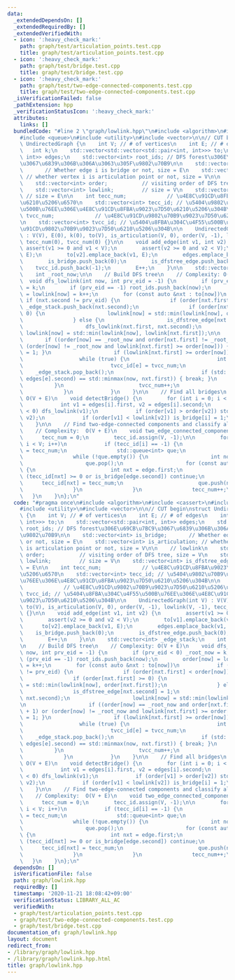 ```yaml
---
data:
  _extendedDependsOn: []
  _extendedRequiredBy: []
  _extendedVerifiedWith:
  - icon: ':heavy_check_mark:'
    path: graph/test/articulation_points.test.cpp
    title: graph/test/articulation_points.test.cpp
  - icon: ':heavy_check_mark:'
    path: graph/test/bridge.test.cpp
    title: graph/test/bridge.test.cpp
  - icon: ':heavy_check_mark:'
    path: graph/test/two-edge-connected-components.test.cpp
    title: graph/test/two-edge-connected-components.test.cpp
  _isVerificationFailed: false
  _pathExtension: hpp
  _verificationStatusIcon: ':heavy_check_mark:'
  attributes:
    links: []
  bundledCode: "#line 2 \"graph/lowlink.hpp\"\n#include <algorithm>\n#include <cassert>\n\
    #include <queue>\n#include <utility>\n#include <vector>\n\n// CUT begin\nstruct\
    \ UndirectedGraph {\n    int V; // # of vertices\n    int E; // # of edges\n \
    \   int k;\n    std::vector<std::vector<std::pair<int, int>>> to;\n    std::vector<std::pair<int,\
    \ int>> edges;\n    std::vector<int> root_ids; // DFS forest\u306E\u69CB\u7BC9\
    \u3067\u6839\u306B\u306A\u3063\u305F\u9802\u70B9\n\n    std::vector<int> is_bridge;\
    \       // Whether edge i is bridge or not, size = E\n    std::vector<int> is_articulation;\
    \ // whether vertex i is articulation point or not, size = V\n\n    // lowlink\n\
    \    std::vector<int> order;           // visiting order of DFS tree, size = V\n\
    \    std::vector<int> lowlink;         // size = V\n    std::vector<int> is_dfstree_edge;\
    \ // size = E\n\n    int tecc_num;             // \u4E8C\u91CD\u8FBA\u9023\u7D50\
    \u6210\u5206\u6570\n    std::vector<int> tecc_id; // \u5404\u9802\u70B9\u304C\u4F55\
    \u500B\u76EE\u306E\u4E8C\u91CD\u8FBA\u9023\u7D50\u6210\u5206\u304B\n\n    int\
    \ tvcc_num;             // \u4E8C\u91CD\u9802\u70B9\u9023\u7D50\u6210\u5206\u6570\
    \n    std::vector<int> tvcc_id; // \u5404\u8FBA\u304C\u4F55\u500B\u76EE\u306E\u4E8C\
    \u91CD\u9802\u70B9\u9023\u7D50\u6210\u5206\u304B\n\n    UndirectedGraph(int V)\
    \ : V(V), E(0), k(0), to(V), is_articulation(V, 0), order(V, -1), lowlink(V, -1),\
    \ tecc_num(0), tvcc_num(0) {}\n\n    void add_edge(int v1, int v2) {\n       \
    \ assert(v1 >= 0 and v1 < V);\n        assert(v2 >= 0 and v2 < V);\n        to[v1].emplace_back(v2,\
    \ E);\n        to[v2].emplace_back(v1, E);\n        edges.emplace_back(v1, v2);\n\
    \        is_bridge.push_back(0);\n        is_dfstree_edge.push_back(0);\n    \
    \    tvcc_id.push_back(-1);\n        E++;\n    }\n\n    std::vector<int> _edge_stack;\n\
    \    int _root_now;\n\n    // Build DFS tree\n    // Complexity: O(V + E)\n  \
    \  void dfs_lowlink(int now, int prv_eid = -1) {\n        if (prv_eid < 0) _root_now\
    \ = k;\n        if (prv_eid == -1) root_ids.push_back(now);\n        order[now]\
    \ = lowlink[now] = k++;\n        for (const auto &nxt : to[now])\n           \
    \ if (nxt.second != prv_eid) {\n                if (order[nxt.first] < order[now])\
    \ _edge_stack.push_back(nxt.second);\n                if (order[nxt.first] >=\
    \ 0) {\n                    lowlink[now] = std::min(lowlink[now], order[nxt.first]);\n\
    \                } else {\n                    is_dfstree_edge[nxt.second] = 1;\n\
    \                    dfs_lowlink(nxt.first, nxt.second);\n                   \
    \ lowlink[now] = std::min(lowlink[now], lowlink[nxt.first]);\n\n             \
    \       if ((order[now] == _root_now and order[nxt.first] != _root_now + 1) or\
    \ (order[now] != _root_now and lowlink[nxt.first] >= order[now])) { is_articulation[now]\
    \ = 1; }\n                    if (lowlink[nxt.first] >= order[now]) {\n      \
    \                  while (true) {\n                            int e = _edge_stack.back();\n\
    \                            tvcc_id[e] = tvcc_num;\n                        \
    \    _edge_stack.pop_back();\n                            if (std::minmax(edges[e].first,\
    \ edges[e].second) == std::minmax(now, nxt.first)) { break; }\n              \
    \          }\n                        tvcc_num++;\n                    }\n   \
    \             }\n            }\n    }\n\n    // Find all bridges\n    // Complexity:\
    \ O(V + E)\n    void detectBridge() {\n        for (int i = 0; i < E; i++) {\n\
    \            int v1 = edges[i].first, v2 = edges[i].second;\n            if (order[v1]\
    \ < 0) dfs_lowlink(v1);\n            if (order[v1] > order[v2]) std::swap(v1,\
    \ v2);\n            if (order[v1] < lowlink[v2]) is_bridge[i] = 1;\n        }\n\
    \    }\n\n    // Find two-edge-connected components and classify all vertices\n\
    \    // Complexity:  O(V + E)\n    void two_edge_connected_components() {\n  \
    \      tecc_num = 0;\n        tecc_id.assign(V, -1);\n\n        for (int i = 0;\
    \ i < V; i++)\n            if (tecc_id[i] == -1) {\n                tecc_id[i]\
    \ = tecc_num;\n                std::queue<int> que;\n                que.push(i);\n\
    \                while (!que.empty()) {\n                    int now = que.front();\n\
    \                    que.pop();\n                    for (const auto &edge : to[now])\
    \ {\n                        int nxt = edge.first;\n                        if\
    \ (tecc_id[nxt] >= 0 or is_bridge[edge.second]) continue;\n                  \
    \      tecc_id[nxt] = tecc_num;\n                        que.push(nxt);\n    \
    \                }\n                }\n                tecc_num++;\n         \
    \   }\n    }\n};\n"
  code: "#pragma once\n#include <algorithm>\n#include <cassert>\n#include <queue>\n\
    #include <utility>\n#include <vector>\n\n// CUT begin\nstruct UndirectedGraph\
    \ {\n    int V; // # of vertices\n    int E; // # of edges\n    int k;\n    std::vector<std::vector<std::pair<int,\
    \ int>>> to;\n    std::vector<std::pair<int, int>> edges;\n    std::vector<int>\
    \ root_ids; // DFS forest\u306E\u69CB\u7BC9\u3067\u6839\u306B\u306A\u3063\u305F\
    \u9802\u70B9\n\n    std::vector<int> is_bridge;       // Whether edge i is bridge\
    \ or not, size = E\n    std::vector<int> is_articulation; // whether vertex i\
    \ is articulation point or not, size = V\n\n    // lowlink\n    std::vector<int>\
    \ order;           // visiting order of DFS tree, size = V\n    std::vector<int>\
    \ lowlink;         // size = V\n    std::vector<int> is_dfstree_edge; // size\
    \ = E\n\n    int tecc_num;             // \u4E8C\u91CD\u8FBA\u9023\u7D50\u6210\
    \u5206\u6570\n    std::vector<int> tecc_id; // \u5404\u9802\u70B9\u304C\u4F55\u500B\
    \u76EE\u306E\u4E8C\u91CD\u8FBA\u9023\u7D50\u6210\u5206\u304B\n\n    int tvcc_num;\
    \             // \u4E8C\u91CD\u9802\u70B9\u9023\u7D50\u6210\u5206\u6570\n    std::vector<int>\
    \ tvcc_id; // \u5404\u8FBA\u304C\u4F55\u500B\u76EE\u306E\u4E8C\u91CD\u9802\u70B9\
    \u9023\u7D50\u6210\u5206\u304B\n\n    UndirectedGraph(int V) : V(V), E(0), k(0),\
    \ to(V), is_articulation(V, 0), order(V, -1), lowlink(V, -1), tecc_num(0), tvcc_num(0)\
    \ {}\n\n    void add_edge(int v1, int v2) {\n        assert(v1 >= 0 and v1 < V);\n\
    \        assert(v2 >= 0 and v2 < V);\n        to[v1].emplace_back(v2, E);\n  \
    \      to[v2].emplace_back(v1, E);\n        edges.emplace_back(v1, v2);\n    \
    \    is_bridge.push_back(0);\n        is_dfstree_edge.push_back(0);\n        tvcc_id.push_back(-1);\n\
    \        E++;\n    }\n\n    std::vector<int> _edge_stack;\n    int _root_now;\n\
    \n    // Build DFS tree\n    // Complexity: O(V + E)\n    void dfs_lowlink(int\
    \ now, int prv_eid = -1) {\n        if (prv_eid < 0) _root_now = k;\n        if\
    \ (prv_eid == -1) root_ids.push_back(now);\n        order[now] = lowlink[now]\
    \ = k++;\n        for (const auto &nxt : to[now])\n            if (nxt.second\
    \ != prv_eid) {\n                if (order[nxt.first] < order[now]) _edge_stack.push_back(nxt.second);\n\
    \                if (order[nxt.first] >= 0) {\n                    lowlink[now]\
    \ = std::min(lowlink[now], order[nxt.first]);\n                } else {\n    \
    \                is_dfstree_edge[nxt.second] = 1;\n                    dfs_lowlink(nxt.first,\
    \ nxt.second);\n                    lowlink[now] = std::min(lowlink[now], lowlink[nxt.first]);\n\
    \n                    if ((order[now] == _root_now and order[nxt.first] != _root_now\
    \ + 1) or (order[now] != _root_now and lowlink[nxt.first] >= order[now])) { is_articulation[now]\
    \ = 1; }\n                    if (lowlink[nxt.first] >= order[now]) {\n      \
    \                  while (true) {\n                            int e = _edge_stack.back();\n\
    \                            tvcc_id[e] = tvcc_num;\n                        \
    \    _edge_stack.pop_back();\n                            if (std::minmax(edges[e].first,\
    \ edges[e].second) == std::minmax(now, nxt.first)) { break; }\n              \
    \          }\n                        tvcc_num++;\n                    }\n   \
    \             }\n            }\n    }\n\n    // Find all bridges\n    // Complexity:\
    \ O(V + E)\n    void detectBridge() {\n        for (int i = 0; i < E; i++) {\n\
    \            int v1 = edges[i].first, v2 = edges[i].second;\n            if (order[v1]\
    \ < 0) dfs_lowlink(v1);\n            if (order[v1] > order[v2]) std::swap(v1,\
    \ v2);\n            if (order[v1] < lowlink[v2]) is_bridge[i] = 1;\n        }\n\
    \    }\n\n    // Find two-edge-connected components and classify all vertices\n\
    \    // Complexity:  O(V + E)\n    void two_edge_connected_components() {\n  \
    \      tecc_num = 0;\n        tecc_id.assign(V, -1);\n\n        for (int i = 0;\
    \ i < V; i++)\n            if (tecc_id[i] == -1) {\n                tecc_id[i]\
    \ = tecc_num;\n                std::queue<int> que;\n                que.push(i);\n\
    \                while (!que.empty()) {\n                    int now = que.front();\n\
    \                    que.pop();\n                    for (const auto &edge : to[now])\
    \ {\n                        int nxt = edge.first;\n                        if\
    \ (tecc_id[nxt] >= 0 or is_bridge[edge.second]) continue;\n                  \
    \      tecc_id[nxt] = tecc_num;\n                        que.push(nxt);\n    \
    \                }\n                }\n                tecc_num++;\n         \
    \   }\n    }\n};\n"
  dependsOn: []
  isVerificationFile: false
  path: graph/lowlink.hpp
  requiredBy: []
  timestamp: '2020-11-21 18:08:42+09:00'
  verificationStatus: LIBRARY_ALL_AC
  verifiedWith:
  - graph/test/articulation_points.test.cpp
  - graph/test/two-edge-connected-components.test.cpp
  - graph/test/bridge.test.cpp
documentation_of: graph/lowlink.hpp
layout: document
redirect_from:
- /library/graph/lowlink.hpp
- /library/graph/lowlink.hpp.html
title: graph/lowlink.hpp
---
```

